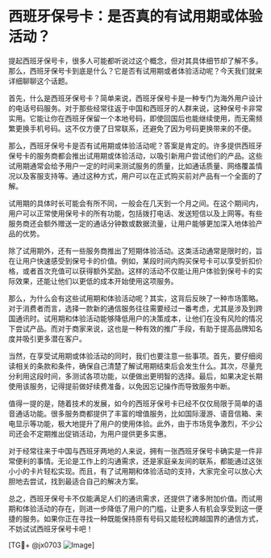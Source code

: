 # 西班牙保号卡：是否真的有试用期或体验活动？

提起西班牙保号卡，很多人可能都听说过这个概念，但对其具体细节却了解不多。那么，西班牙保号卡到底是什么？它是否有试用期或者体验活动呢？今天我们就来详细聊聊这个话题。

首先，什么是西班牙保号卡？简单来说，西班牙保号卡是一种专门为海外用户设计的电话号码服务。对于那些经常往返于中国和西班牙的人群来说，这种保号卡非常实用。它能让你在西班牙保留一个本地号码，即使回国后也能继续使用，而无需频繁更换手机号码。这不仅方便了日常联系，还避免了因为号码更换带来的不便。

那么，西班牙保号卡是否有试用期或体验活动呢？答案是肯定的。许多提供西班牙保号卡的服务商都会推出试用期或体验活动，以吸引新用户尝试他们的产品。这些试用期通常会给予用户一定的时间来测试服务的质量，比如通话质量、网络覆盖情况以及客服支持等。通过这种方式，用户可以在正式购买前对产品有一个全面的了解。

试用期的具体时长可能会有所不同，一般会在几天到一个月之间。在这个期间内，用户可以正常使用保号卡的所有功能，包括拨打电话、发送短信以及上网等。有些服务商还会额外赠送一定的通话分钟数或数据流量，让用户能够更加深入地体验产品的优势。

除了试用期外，还有一些服务商推出了短期体验活动。这类活动通常是限时的，旨在让用户快速感受到保号卡的价值。例如，某段时间内购买保号卡可以享受折扣价格，或者首次充值可以获得额外奖励。这样的活动不仅能让用户体验到保号卡的实际效果，还能让他们以更低的成本开始使用这项服务。

那么，为什么会有这些试用期和体验活动呢？其实，这背后反映了一种市场策略。对于消费者而言，选择一款新的通信服务往往需要经过一番考虑，尤其是涉及到跨国通讯时。试用期和体验活动能够降低用户的决策成本，让他们在没有风险的情况下尝试产品。而对于商家来说，这也是一种有效的推广手段，有助于提高品牌知名度并吸引更多潜在客户。

当然，在享受试用期或体验活动的同时，我们也要注意一些事项。首先，要仔细阅读相关的条款和条件，确保自己清楚了解试用期结束后会发生什么。其次，尽量充分利用这段时间，多测试各项功能，以便做出更明智的选择。最后，如果决定长期使用该服务，记得提前做好续费准备，以免因忘记操作而导致服务中断。

值得一提的是，随着技术的发展，如今的西班牙保号卡已经不仅仅局限于简单的语音通话功能。很多服务商都提供了丰富的增值服务，比如国际漫游、语音信箱、来电显示等功能，极大地提升了用户的使用体验。此外，由于市场竞争激烈，不少公司还会不定期推出促销活动，为用户提供更多实惠。

对于经常往来于中国与西班牙两地的人来说，拥有一张西班牙保号卡确实是一件非常便利的事情。无论是工作上的沟通需求，还是家庭亲友间的联系，都能通过这张小小的卡片轻松实现。而且，有了试用期和体验活动的支持，大家完全可以放心大胆地去尝试，找到最适合自己的解决方案。

总之，西班牙保号卡不仅能满足人们的通讯需求，还提供了诸多附加价值。而试用期和体验活动的存在，则进一步降低了用户的门槛，让更多人有机会享受到这一便捷的服务。如果你正在寻找一种既能保持原有号码又能轻松跨越国界的通信方式，不妨试试西班牙保号卡吧！

[TG💪+ @jx0703 ![Image](https://github.com/user-attachments/assets/dbca1d08-cadb-493c-b0ec-ad6f7a83f270)]